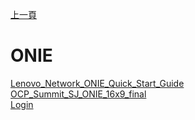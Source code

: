 [上一頁](https://jian-hong-wu.github.io/blog/)

# ONIE

[Lenovo_Network_ONIE_Quick_Start_Guide](https://jian-hong-wu.github.io/blog/ONIE/Lenovo_Network_ONIE_Quick_Start_Guide.pdf)  
[OCP_Summit_SJ_ONIE_16x9_final](https://jian-hong-wu.github.io/blog/ONIE/OCP_Summit_SJ_ONIE_16x9_final.pdf)  
[Login](https://jian-hong-wu.github.io/blog/ONIE/Login/)
